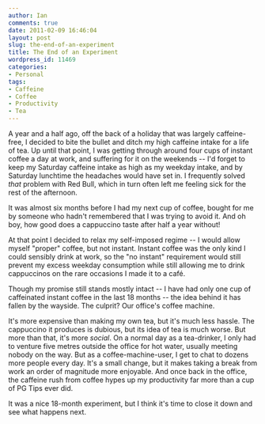 ```yaml
---
author: Ian
comments: true
date: 2011-02-09 16:46:04
layout: post
slug: the-end-of-an-experiment
title: The End of an Experiment
wordpress_id: 11469
categories:
- Personal
tags:
- Caffeine
- Coffee
- Productivity
- Tea
---
```


A year and a half ago, off the back of a holiday that was largely caffeine-free, I decided to bite the bullet and ditch my high caffeine intake for a life of tea.  Up until that point, I was getting through around four cups of instant coffee a day at work, and suffering for it on the weekends -- I'd forget to keep my Saturday caffeine intake as high as my weekday intake, and by Saturday lunchtime the headaches would have set in.  I frequently solved _that_ problem with Red Bull, which in turn often left me feeling sick for the rest of the afternoon.

It was almost six months before I had my next cup of coffee, bought for me by someone who hadn't remembered that I was trying to avoid it.  And oh boy, how good does a cappuccino taste after half a year without!

At that point I decided to relax my self-imposed regime -- I would allow myself "proper" coffee, but not instant.  Instant coffee was the only kind I could sensibly drink at work, so the "no instant" requirement would still prevent my excess weekday consumption while still allowing me to drink cappuccinos on the rare occasions I made it to a café.

Though my promise still stands mostly intact -- I have had only one cup of caffeinated instant coffee in the last 18 months -- the idea behind it has fallen by the wayside.  The culprit?  Our office's coffee machine.

It's more expensive than making my own tea, but it's much less hassle.  The cappuccino it produces is dubious, but its idea of tea is much worse.  But more than that, it's more _social_.  On a normal day as a tea-drinker, I only had to venture five metres outside the office for hot water, usually meeting nobody on the way.  But as a coffee-machine-user, I get to chat to dozens more people every day.  It's a small change, but it makes taking a break from work an order of magnitude more enjoyable.  And once back in the office, the caffeine rush from coffee hypes up my productivity far more than a cup of PG Tips ever did.

It was a nice 18-month experiment, but I think it's time to close it down and see what happens next.
